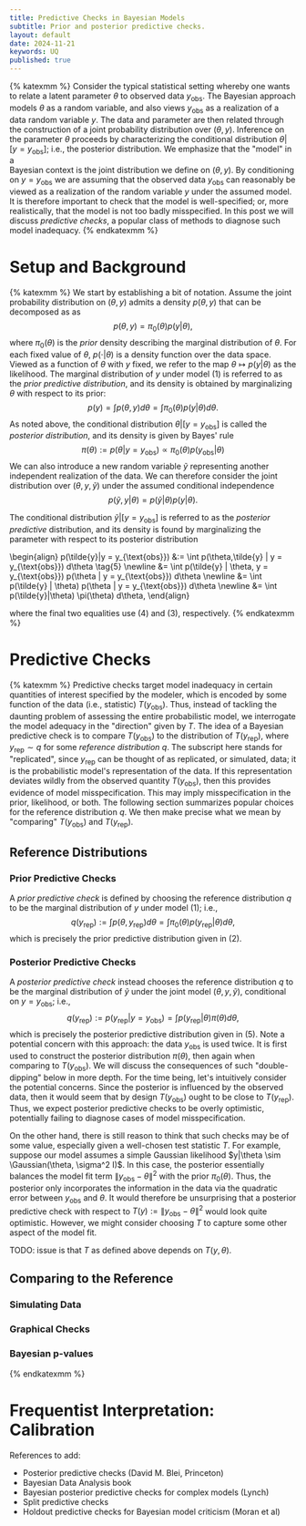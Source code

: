 ```yaml
---
title: Predictive Checks in Bayesian Models
subtitle: Prior and posterior predictive checks.
layout: default
date: 2024-11-21
keywords: UQ
published: true
---
```


{% katexmm %}
Consider the typical statistical setting whereby one wants to relate a latent
parameter $\theta$ to observed data $y_{\text{obs}}$. The Bayesian approach
models $\theta$ as a random variable, and also views $y_{\text{obs}}$ as a
realization of a data random variable $y$. The data and parameter are then
related through the construction of a joint probability distribution over
$(\theta, y)$. Inference on the parameter $\theta$ proceeds by characterizing
the conditional distribution $\theta|[y = y_{\text{obs}}]$;
i.e., the posterior distribution. We emphasize that the "model" in a  
Bayesian context is the joint distribution we define on $(\theta, y)$. By
conditioning on $y = y_{\text{obs}}$ we are assuming that the observed data
$y_{\text{obs}}$ can reasonably be viewed as a realization of the random
variable $y$ under the assumed model. It is therefore important to check that
the model is well-specified; or, more realistically, that the model is not
too badly misspecified. In this post we will discuss *predictive checks*,
a popular class of methods to diagnose such model inadequacy.
{% endkatexmm %}

# Setup and Background
{% katexmm %}
We start by establishing a bit of notation. Assume the joint probability
distribution on $(\theta,y)$ admits a density $p(\theta,y)$ that can be decomposed as
as
$$
p(\theta,y) = \pi_0(\theta)p(y|\theta), \tag{1}
$$
where $\pi_0(\theta)$ is the *prior* density describing the marginal distribution
of $\theta$. For each fixed value of $\theta$, $p(\cdot|\theta)$ is a density
function over the data space. Viewed as a function of $\theta$ with $y$ fixed, we refer
to the map $\theta \mapsto p(y|\theta)$ as the likelihood. The marginal
distribution of $y$ under model (1) is referred to as the *prior predictive distribution*, and its density is obtained by marginalizing $\theta$ with
respect to its prior:
$$
p(y)
= \int p(\theta,y) d\theta
= \int \pi_0(\theta)p(y|\theta) d\theta. \tag{2}
$$
As noted above, the conditional distribution $\theta|[y = y_{\text{obs}}]$ is
called the *posterior distribution*, and its density is given by Bayes' rule
$$
\pi(\theta)
:= p(\theta|y = y_{\text{obs}}) \propto \pi_0(\theta) p(y_{\text{obs}}|\theta) \tag{3}
$$
We can also introduce a new random variable $\tilde{y}$ representing another
independent realization of the data. We can therefore consider the joint
distribution over $(\theta, y, \tilde{y})$ under the assumed conditional
independence
$$
p(\tilde{y},y|\theta) = p(\tilde{y}|\theta) p(y|\theta). \tag{4}
$$

The conditional distribution $\tilde{y} | [y = y_{\text{obs}}]$ is referred
to as the *posterior predictive* distribution, and its density is found
by marginalizing the parameter with respect to its posterior distribution

\begin{align}
p(\tilde{y}|y = y\_{\text{obs}})
&:= \int p(\theta,\tilde{y} | y = y\_{\text{obs}}) d\theta \tag{5} \newline
&= \int p(\tilde{y} | \theta, y = y\_{\text{obs}}) p(\theta | y = y\_{\text{obs}}) d\theta \newline
&= \int p(\tilde{y} | \theta) p(\theta | y = y\_{\text{obs}}) d\theta \newline
&= \int p(\tilde{y}|\theta) \pi(\theta) d\theta,
\end{align}

where the final two equalities use (4) and (3), respectively.
{% endkatexmm %}

# Predictive Checks
{% katexmm %}
Predictive checks target model inadequacy in certain quantities of interest
specified by the modeler, which is encoded by some function of the data
(i.e., statistic) $T(y_{\text{obs}})$. Thus, instead of tackling the daunting
problem of assessing the entire probabilistic model, we interrogate the model
adequacy in the "direction" given by $T$. The idea of a Bayesian predictive
check is to compare $T(y_{\text{obs}})$ to the distribution of
$T(y_{\text{rep}})$, where $y_{\text{rep}} \sim q$ for some
*reference distribution* $q$. The subscript here stands for "replicated",
since $y_{\text{rep}}$ can be thought of as replicated, or simulated, data;
it is the probabilistic model's representation of the data. If this
representation deviates wildly from the observed quantity $T(y_{\text{obs}})$,
then this provides evidence of model misspecification. This may imply
misspecification in the prior, likelihood, or both. The following section
summarizes popular choices for the reference distribution $q$. We then
make precise what we mean by "comparing" $T(y_{\text{obs}})$ and
$T(y_{\text{rep}})$.

## Reference Distributions
### Prior Predictive Checks
A *prior predictive check* is defined by choosing the reference distribution
$q$ to be the marginal distribution of $y$ under model (1); i.e.,
$$
q(y_{\text{rep}})
:= \int p(\theta,y_{\text{rep}}) d\theta
= \int \pi_0(\theta)p(y_{\text{rep}}|\theta) d\theta, \tag{6}
$$
which is precisely the prior predictive distribution given in (2).

### Posterior Predictive Checks
A *posterior predictive check* instead chooses the reference distribution
$q$ to be the marginal distribution of $\tilde{y}$ under the joint
model $(\theta, y, \tilde{y})$, conditional on $y = y_{\text{obs}}$;
i.e.,
$$
q(y_{\text{rep}})
:= p(y_{\text{rep}}|y = y_{\text{obs}})
= \int p(y_{\text{rep}}|\theta) \pi(\theta) d\theta, \tag{7}
$$
which is precisely the posterior predictive distribution given in (5).
Note a potential concern with this approach: the data $y_{\text{obs}}$
is used twice. It is first used to construct the posterior distribution
$\pi(\theta)$, then again when comparing to $T(y_\text{obs})$. We will
discuss the consequences of such "double-dipping" below in more depth.
For the time being, let's intuitively consider the potential concerns.
Since the posterior is influenced by the observed data, then it would
seem that by design $T(y_{\text{obs}})$ ought to be close to
$T(y_{\text{rep}})$. Thus, we expect posterior predictive checks to be
overly optimistic, potentially failing to diagnose cases of model
misspecification.

On the other hand, there is still reason to think
that such checks may be of some value, especially given a well-chosen
test statistic $T$. For example, suppose our model assumes a simple
Gaussian likelihood $y|\theta \sim \Gaussian(\theta, \sigma^2 I)$. In this
case, the posterior essentially balances the model fit term
$\lVert y_{\text{obs}} - \theta \rVert^2$ with the prior $\pi_0(\theta)$.
Thus, the posterior only incorporates the information in the data
via the quadratic error between $y_{\text{obs}}$ and $\theta$. It would
therefore be unsurprising that a posterior predictive check with respect
to $T(y) := \lVert y_{\text{obs}} - \theta \rVert^2$ would look quite
optimistic. However, we might consider choosing $T$ to capture some other
aspect of the model fit.

TODO: issue is that $T$ as defined above depends on $T(y,\theta)$.

## Comparing to the Reference
### Simulating Data
### Graphical Checks
### Bayesian p-values  
{% endkatexmm %}

# Frequentist Interpretation: Calibration

References to add:
- Posterior predictive checks (David M. Blei, Princeton)
- Bayesian Data Analysis book
- Bayesian posterior predictive checks for complex models (Lynch)
- Split predictive checks
- Holdout predictive checks for Bayesian model criticism (Moran et al)
